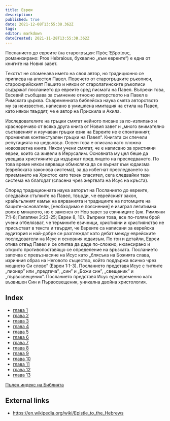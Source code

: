 ```yaml
---
title: Евреи
description: 
published: true
date: 2021-12-08T13:55:38.362Z
tags: 
editor: markdown
dateCreated: 2021-11-28T13:55:38.362Z
---
```


Посланието до евреите (на старогръцки: Πρὸς Ἑβραίους, романизирано: Pros Hebraious, буквално „към евреите“) е една от книгите на Новия завет.

Текстът не споменава името на своя автор, но традиционно се приписва на апостол Павел. Повечето от старогръцките ръкописи, старосирийският Пешито и някои от старолатинските ръкописи съдържат посланието до евреите сред писмата на Павел. Въпреки това, Евсевий съобщава за съмнение относно авторството на Павел в Римската църква. Съвременната библейска наука смята авторството му за неизвестно, написано в умишлена имитация на стила на Павел, като някои твърдят, че е автор на Прискила и Акила.

Изследователите на гръцки смятат нейното писане за по-изпипано и красноречиво от всяка друга книга от Новия завет и „много внимателно съставеният и изучаван гръцки език на Евреите не е спонтанният, променлив контекстуален гръцки на Павел“. Книгата си спечели репутацията на шедьовър. Освен това е описана като сложна новозаветна книга. Някои учени смятат, че е написано за християни евреи, които са живели в Йерусалим. Основната му цел беше да увещава християните да издържат пред лицето на преследването. По това време някои вярващи обмисляха да се върнат към юдаизма (еврейската законова система), за да избегнат преследването за приемането на Христос като техен спасител, сега следвайки тази система на благодат (спасена чрез жертвата на Исус на кръста).

Според традиционната наука авторът на Посланието до евреите, следвайки стъпките на Павел, твърди, че еврейският закон, крайъгълният камък на вярванията и традициите на потомците на бащите-основатели, [необходимо е пояснение] е изиграл легитимна роля в миналото, но е заменен от Нов завет за езичниците (вж. Римляни 7:1-6; Галатяни 3:23-25; Евреи 8, 10). Въпреки това, все по-голям брой учени отбелязват, че термините езичници, християни и християнство не присъстват в текста и твърдят, че Евреите са написани за еврейска аудитория и най-добре се разглеждат като дебат между еврейските последователи на Исус и основния юдаизъм. По тон и детайли, Евреи отива отвъд Павел и се опитва да даде по-сложно, нюансирано и открито противопоставящо се определение на връзката. Посланието започва с превъзнасяне на Исус като „блясъка на Божията слава, изричния образ на Неговото същество, който поддържа всичко чрез мощното Си слово“ (Евреи 1:1-3). Посланието представя Исус с титлите „пионер” или „предтеча”, „син” и „Божи син”, „свещеник” и „първосвещеник”. Посланието представя Исус едновременно като възвишен Син и Първосвещеник, уникална двойна христология.

## Index

- [глава 1](/bg/Bible/Hebrews/1)
- [глава 2](/bg/Bible/Hebrews/2)
- [глава 3](/bg/Bible/Hebrews/3)
- [глава 4](/bg/Bible/Hebrews/4)
- [глава 5](/bg/Bible/Hebrews/5)
- [глава 6](/bg/Bible/Hebrews/6)
- [глава 7](/bg/Bible/Hebrews/7)
- [глава 8](/bg/Bible/Hebrews/8)
- [глава 9](/bg/Bible/Hebrews/9)
- [глава 10](/bg/Bible/Hebrews/10)
- [глава 11](/bg/Bible/Hebrews/11)
- [глава 12](/bg/Bible/Hebrews/12)
- [глава 13](/bg/Bible/Hebrews/13)


[Пълен индекс на Библията](/bg/index/bible)


## External links

- https://en.wikipedia.org/wiki/Epistle_to_the_Hebrews